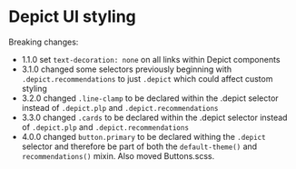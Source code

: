# Depict UI styling

Breaking changes:

- 1.1.0 set `text-decoration: none` on all links within Depict components
- 3.1.0 changed some selectors previously beginning with `.depict.recommendations` to just `.depict` which could affect custom styling
- 3.2.0 changed `.line-clamp` to be declared within the .depict selector instead of `.depict.plp` and `.depict.recommendations`
- 3.3.0 changed `.cards` to be declared within the .depict selector instead of `.depict.plp` and `.depict.recommendations`
- 4.0.0 changed `button.primary` to be declared withing the `.depict` selector and therefore be part of both the `default-theme()` and `recommendations()` mixin. Also moved Buttons.scss. 
